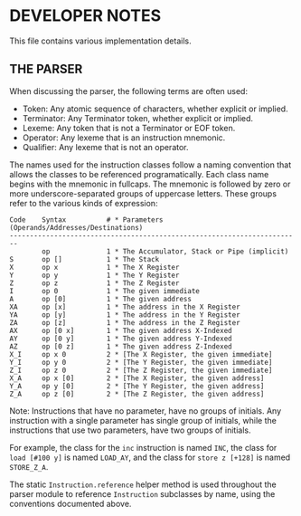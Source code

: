 DEVELOPER NOTES
===============

This file contains various implementation details.

THE PARSER
----------

When discussing the parser, the following terms are often used:

+ Token: Any atomic sequence of characters, whether explicit or implied.
+ Terminator: Any Terminator token, whether explicit or implied.
+ Lexeme: Any token that is not a Terminator or EOF token.
+ Operator: Any lexeme that is an instruction mnemonic.
+ Qualifier: Any lexeme that is not an operator.

The names used for the instruction classes follow a naming convention that
allows the classes to be referenced programatically. Each class name begins
with the mnemonic in fullcaps. The mnemonic is followed by zero or more
underscore-separated groups of uppercase letters. These groups refer
to the various kinds of expression:

    Code    Syntax          # * Parameters (Operands/Addresses/Destinations)
    ------------------------------------------------------------------------
            op              1 * The Accumulator, Stack or Pipe (implicit)
    S       op []           1 * The Stack
    X       op x            1 * The X Register
    Y       op y            1 * The Y Register
    Z       op z            1 * The Z Register
    I       op 0            1 * The given immediate
    A       op [0]          1 * The given address
    XA      op [x]          1 * The address in the X Register
    YA      op [y]          1 * The address in the Y Register
    ZA      op [z]          1 * The address in the Z Register
    AX      op [0 x]        1 * The given address X-Indexed
    AY      op [0 y]        1 * The given address Y-Indexed
    AZ      op [0 z]        1 * The given address Z-Indexed
    X_I     op x 0          2 * [The X Register, the given immediate]
    Y_I     op y 0          2 * [The Y Register, the given immediate]
    Z_I     op z 0          2 * [The Z Register, the given immediate]
    X_A     op x [0]        2 * [The X Register, the given address]
    Y_A     op y [0]        2 * [The Y Register, the given address]
    Z_A     op z [0]        2 * [The Z Register, the given address]

Note: Instructions that have no parameter, have no groups of initials. Any
instruction with a single parameter has single group of initials, while the
instructions that use two parameters, have two groups of initials.

For example, the class for the `inc` instruction is named `INC`, the class
for `load [#100 y]` is named `LOAD_AY`, and the class for `store z [+128]`
is named `STORE_Z_A`.

The static `Instruction.reference` helper method is used throughout the
parser module to reference `Instruction` subclasses by name, using the
conventions documented above.
